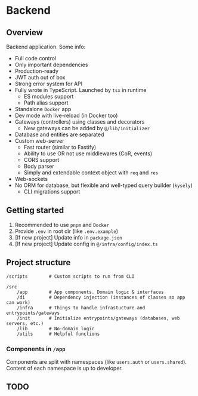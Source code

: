 # Backend

## Overview
Backend application. Some info:
- Full code control
- Only important dependencies
- Production-ready
- JWT auth out of box
- Strong error system for API
- Fully wrote in TypeScript. Launched by `tsx` in runtime
  - ES modules support
  - Path alias support
- Standalone `Docker` app
- Dev mode with live-reload (in Docker too)
- Gateways (controllers) using classes and decorators
  - New gateways can be added by `@/lib/initializer`
- Database and entities are separated
- Custom web-server
  - Fast router (similar to Fastify)
  - Ability to use OR not use middlewares (CoR, events)
  - CORS support
  - Body parser
  - Simply and extendable context object with `req` and `res`
- Web-sockets
- No ORM for database, but flexible and well-typed query builder (`kysely`)
  - CLI migrations support 

## Getting started
1. Recommended to use `pnpm` and `Docker`
2. Provide `.env` in root dir (like `.env.example`)
3. [If new project] Update info in `package.json`
4. [If new project] Update config in `@/infra/config/index.ts`

## Project structure
```
/scripts        # Custom scripts to run from CLI

/src
    /app        # App components. Domain logic & interfaces
    /di         # Dependency injection (instances of classes so app can work)
    /infra      # Things to handle infrastucture and entrypoints/gateways
    /init       # Initialize entrypoints/gateways (databases, web servers, etc.)
    /lib        # No-domain logic
    /utils      # Helpful functions
```
### Components in `/app`
Components are split with namespaces (like `users.auth` or `users.shared`). Content of each namespace is up to developer.

## TODO